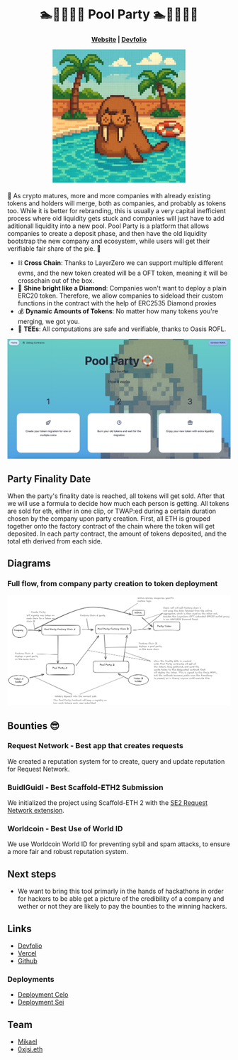 <h1 align="center">
🏊🏊‍♀️🏊‍♂️ Pool Party ️🏊🏊‍♀️🏊‍♂️
</h1>

<h4 align="center">
  <a href="https://sloths-warsaw.vercel.app/">Website</a> |
  <a href="https://devfolio.co/projects/sloth-shaming-bea7">Devfolio</a>
  <p align="center">
    <img src="./assets/walrus.png" alt="Logo" width="300" height="auto">
  </p>
</h4>

🦭 As crypto matures, more and more companies with already existing tokens and holders will merge, both as companies, and probably as tokens too. While it is better for rebranding, this is usually a very capital inefficient process where old liquidity gets stuck and companies will just have to add aditionall liquidity into a new pool. Pool Party is a platform that allows companies to create a deposit phase, and then have the old liquidity bootstrap the new company and ecosystem, while users will get their verifiable fair share of the pie. 🍰

- ⛓️ **Cross Chain**: Thanks to LayerZero we can support multiple different evms, and the new token created will be a OFT token, meaning it will be crosschain out of the box.
- 💎 **Shine bright like a Diamond**: Companies won't want to deploy a plain ERC20 token. Therefore, we allow companies to sideload their custom functions in the contract with the help of ERC2535 Diamond proxies
- 💰 **Dynamic Amounts of Tokens**: No matter how many tokens you're merging, we got you.
- 👕 **TEEs**: All computations are safe and verifiable, thanks to Oasis ROFL. 

![Landing page](assets/ui.png)

## Party Finality Date 

When the party's finality date is reached, all tokens will get sold. After that we will use a formula to decide how much each person is getting. All tokens are sold for eth, either in one clip, or TWAP:ed during a certain duration chosen by the company upon party creation. First, all ETH is grouped together onto the factory contract of the chain where the token will get deposited. In each party contract, the amount of tokens deposited, and the total eth derived from each side.

## Diagrams
### Full flow, from company party creation to token deployment
![Create Nft](assets/diagram.png)

## Bounties 😎

### Request Network - Best app that creates requests
We created a reputation system for to create, query and update reputation for Request Network.

### BuidlGuidl - Best Scaffold-ETH2 Submission
We initialized the project using Scaffold-ETH 2 with the [SE2 Request Network extension](https://github.com/arjanjohan/scaffold-request-extension). 

### Worldcoin - Best Use of World ID 
We use Worldcoin World ID for preventing sybil and spam attacks, to ensure a more fair and robust reputation system.

## Next steps

- We want to bring this tool primarly in the hands of hackathons in order for hackers to be able get a picture of the credibility of a company and wether or not they are likely to pay the bounties to the winning hackers.

## Links

- [Devfolio](https://devfolio.co/projects/sloth-shaming-bea7)
- [Vercel](https://sloths-warsaw.vercel.app/)
- [Github](https://github.com/PoolPartyCannes/PoolParty)

### Deployments
- [Deployment Celo](https://explorer.celo.org/alfajores/address/0x81afFbf9392a1402B44B8b6C45C89F602657b3eF)
- [Deployment Sei](https://seitrace.com/address/0xF519289Ed67326514c6Eb47851f9e605DC8ad640?chain=pacific-1)

## Team

- [Mikael](https://x.com/poisonedfunctor)
- [0xjsi.eth](https://x.com/0xjsieth)